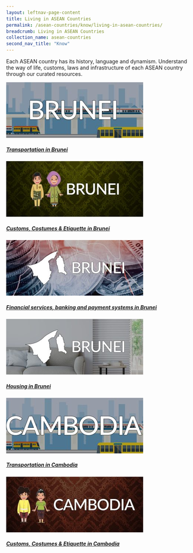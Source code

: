 ```yaml
---
layout: leftnav-page-content
title: Living in ASEAN Countries
permalink: /asean-countries/know/living-in-asean-countries/
breadcrumb: Living in ASEAN Countries
collection_name: asean-countries
second_nav_title: "Know"
---
```


Each ASEAN country has its history, language and dynamism. Understand the way of life, customs, laws and infrastructure of each ASEAN country through our curated resources.

<div>
	<div class="row is-multiline">
		<div class="col is-half-tablet padding--bottom--lg">
			<a href="/asean/living/transportation-in-brunei/" class="project-link">
				<img src="/images/asean-living/Transportation-Brunei-370x150.jpg" alt="Transportation in Brunei" class="project-image">
			<div class="project-card">
				<div class="project-title margin--bottom--xs">
					<h5><b>Transportation in Brunei</b></h5>
				</div>
			</div>
			</a>
		</div>
		<div class="col is-half-tablet padding--bottom--lg">
			<a href="/asean/living/customs-costumes-etiquette-brunei/" class="project-link">
				<img src="/images/asean-living/Customs-Brunei-370x150.jpg" alt="Customs, Costumes & Etiquette in Brunei" class="project-image">
			<div class="project-card">
				<div class="project-title margin--bottom--xs">
					<h5><b>Customs, Costumes & Etiquette in Brunei</b></h5>
				</div>
			</div>
			</a>
		</div>
	</div>
</div>

<p><p>

<div>
	<div class="row is-multiline">
		<div class="col is-half-tablet padding--bottom--lg">
			<a href="/asean/living/financial-services-brunei/" class="project-link">
				<img src="/images/asean-living/ASEAN-Brunei-Banking-Cover-370x150.jpg" alt="Financial services, banking and payment systems in Brunei" class="project-image">
			<div class="project-card">
				<div class="project-title margin--bottom--xs">
					<h5><b>Financial services, banking and payment systems in Brunei</b></h5>
				</div>
			</div>
			</a>
		</div>
		<div class="col is-half-tablet padding--bottom--lg">
			<a href="/asean/living/housing-in-brunei/" class="project-link">
				<img src="/images/asean-living/ASEAN-Brunei-Housing-Cover-370x150.jpg" alt="Housing in Brunei" class="project-image">
			<div class="project-card">
				<div class="project-title margin--bottom--xs">
					<h5><b>Housing in Brunei</b></h5>
				</div>
			</div>
			</a>
		</div>
	</div>
</div>

<p><p>

<div>
	<div class="row is-multiline">
		<div class="col is-half-tablet padding--bottom--lg">
			<a href="/asean/living/transportation-in-cambodia/" class="project-link">
				<img src="/images/asean-living/ASEAN-Guides-Cambodia-370x150.jpg" alt="Transportation in Cambodia" class="project-image">
			<div class="project-card">
				<div class="project-title margin--bottom--xs">
					<h5><b>Transportation in Cambodia</b></h5>
				</div>
			</div>
			</a>
		</div>
		<div class="col is-half-tablet padding--bottom--lg">
			<a href="/asean/living/customs-costumes-etiquette-cambodia/" class="project-link">
				<img src="/images/asean-living/Customs-Cambodia-370x150.jpg" alt="Customs, Costumes & Etiquette in Cambodia" class="project-image">
			<div class="project-card">
				<div class="project-title margin--bottom--xs">
					<h5><b>Customs, Costumes & Etiquette in Cambodia</b></h5>
				</div>
			</div>
			</a>
		</div>
	</div>
</div>